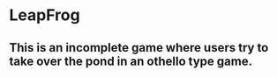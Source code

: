 # LeapFrog
## This is an incomplete game where users try to take over the pond in an othello type game.
